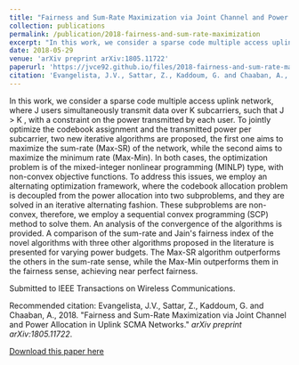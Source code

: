 ```yaml
---
title: "Fairness and Sum-Rate Maximization via Joint Channel and Power Allocation in Uplink SCMA Networks"
collection: publications
permalink: /publication/2018-fairness-and-sum-rate-maximization
excerpt: "In this work, we consider a sparse code multiple access uplink network, where J users simultaneously transmit data over K subcarriers, such that J > K , with a constraint on the power transmitted by each user. To jointly optimize the codebook assignment and the transmitted power per subcarrier, two new iterative algorithms are proposed, the first one aims to maximize the sum-rate (Max-SR) of the network, while the second aims to maximize the minimum rate (Max-Min). In both cases, the optimization problem is of the mixed-integer nonlinear programming (MINLP) type, with non-convex objective functions. To address this issues, we employ an alternating optimization framework, where the codebook allocation problem is decoupled from the power allocation into two subproblems, and they are solved in an iterative alternating fashion. These subproblems are non-convex, therefore, we employ a sequential convex programming (SCP) method to solve them. An analysis of the convergence of the algorithms is provided. A comparison of the sum-rate and Jain's fairness index of the novel algorithms with three other algorithms proposed in the literature is presented for varying power budgets. The Max-SR algorithm outperforms the others in the sum-rate sense, while the Max-Min outperforms them in the fairness sense, achieving near perfect fairness."
date: 2018-05-29
venue: 'arXiv preprint arXiv:1805.11722'
paperurl: 'https://jvce92.github.io/files/2018-fairness-and-sum-rate-maximization.pdf'
citation: 'Evangelista, J.V., Sattar, Z., Kaddoum, G. and Chaaban, A., 2018. &quot;Fairness and Sum-Rate Maximization via Joint Channel and Power Allocation in Uplink SCMA Networks.&quot; <i>arXiv preprint arXiv:1805.11722</i>.'
---
```


In this work, we consider a sparse code multiple access uplink network, where J users simultaneously transmit data over K subcarriers, such that J > K , with a constraint on the power transmitted by each user. To jointly optimize the codebook assignment and the transmitted power per subcarrier, two new iterative algorithms are proposed, the first one aims to maximize the sum-rate (Max-SR) of the network, while the second aims to maximize the minimum rate (Max-Min). In both cases, the optimization problem is of the mixed-integer nonlinear programming (MINLP) type, with non-convex objective functions. To address this issues, we employ an alternating optimization framework, where the codebook allocation problem is decoupled from the power allocation into two subproblems, and they are solved in an iterative alternating fashion. These subproblems are non-convex, therefore, we employ a sequential convex programming (SCP) method to solve them. An analysis of the convergence of the algorithms is provided. A comparison of the sum-rate and Jain's fairness index of the novel algorithms with three other algorithms proposed in the literature is presented for varying power budgets. The Max-SR algorithm outperforms the others in the sum-rate sense, while the Max-Min outperforms them in the fairness sense, achieving near perfect fairness.

Submitted to IEEE Transactions on Wireless Communications.

Recommended citation: Evangelista, J.V., Sattar, Z., Kaddoum, G. and Chaaban, A., 2018. &quot;Fairness and Sum-Rate Maximization via Joint Channel and Power Allocation in Uplink SCMA Networks.&quot; <i>arXiv preprint arXiv:1805.11722</i>.

[Download this paper here](https://jvce92.github.io/files/2018-fairness-and-sum-rate-maximization.pdf)
